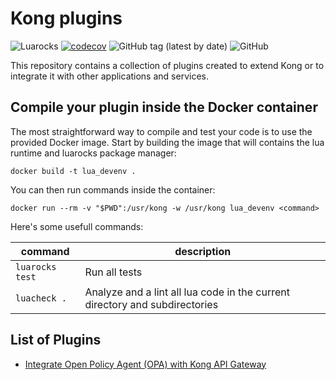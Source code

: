 # Kong plugins

![Luarocks](https://github.com/zahiyo/kong-plugins/workflows/Luarocks/badge.svg)
[![codecov](https://codecov.io/gh/zahiyo/kong-plugins/branch/master/graph/badge.svg)](https://codecov.io/gh/zahiyo/kong-plugins)
![GitHub tag (latest by date)](https://img.shields.io/github/v/tag/zahiyo/kong-plugins)
![GitHub](https://img.shields.io/github/license/zahiyo/kong-plugins)

This repository contains a collection of plugins created to extend Kong or to integrate it with other applications and services.

## Compile your plugin inside the Docker container

The most straightforward way to compile and test your code is to use the provided Docker image.
Start by building the image that will contains the lua runtime and luarocks package manager:

    docker build -t lua_devenv .

You can then run commands inside the container:

    docker run --rm -v "$PWD":/usr/kong -w /usr/kong lua_devenv <command>

Here's some usefull commands:

|command|description|
|--|--|
|`luarocks test`|Run all tests|
|`luacheck .`|Analyze and a lint all lua code in the current directory and subdirectories|

## List of Plugins

- [Integrate Open Policy Agent (OPA) with Kong API Gateway](doc/kong-plugin-opa.md)
